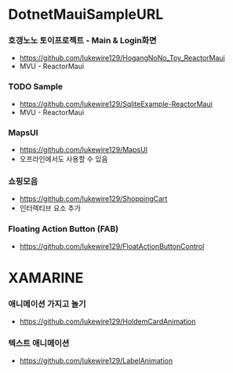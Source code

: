 # DotnetMauiSampleURL

### 호갱노노 토이프로젝트 - Main & Login화면
 - https://github.com/lukewire129/HogangNoNo_Toy_ReactorMaui
 - MVU - ReactorMaui 


### TODO Sample
 - https://github.com/lukewire129/SqliteExample-ReactorMaui
 - MVU - ReactorMaui


### MapsUI
 - https://github.com/lukewire129/MapsUI
 - 오프라인에서도 사용할 수 있음

### 쇼핑모음
 - https://github.com/lukewire129/ShoppingCart
 - 인터렉티브 요소 추가

### Floating Action Button (FAB)
 - https://github.com/lukewire129/FloatActionButtonControl

# XAMARINE
### 애니메이션 가지고 놀기
 - https://github.com/lukewire129/HoldemCardAnimation


### 텍스트 애니메이션 
 - https://github.com/lukewire129/LabelAnimation
